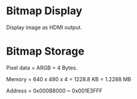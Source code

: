 # Bitmap Display

Display image as HDMI output.

# Bitmap Storage

Pixel data = ARGB = 4 Bytes.

Memory = 640 x 480 x 4 = 1228.8 KB = 1.2288 MB

Address = 0x000B8000 ~ 0x001E3FFF

